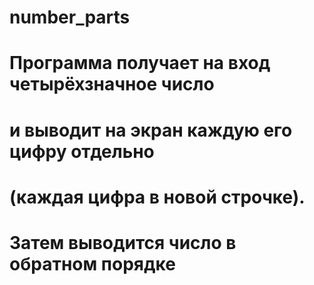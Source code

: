 # number_parts
#
# Программа получает на вход четырёхзначное число
# и выводит на экран каждую его цифру отдельно
# (каждая цифра в новой строчке).
# Затем выводится число в обратном порядке

